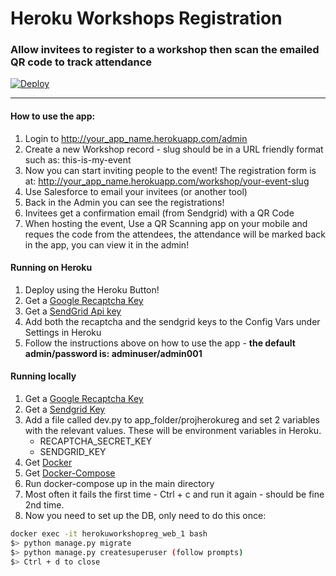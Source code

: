 # Heroku Workshops Registration
### Allow invitees to register to a workshop then scan the emailed QR code to track attendance

[![Deploy](https://www.herokucdn.com/deploy/button.png)](https://heroku.com/deploy?template=https://github.com/feliperyan/heroku_workshops_registration)

- - -

#### How to use the app:

1. Login to http://your_app_name.herokuapp.com/admin
2. Create a new Workshop record - slug should be in a URL friendly format such as: this-is-my-event
3. Now you can start inviting people to the event! The registration form is at: http://your_app_name.herokuapp.com/workshop/your-event-slug
4. Use Salesforce to email your invitees (or another tool)
5. Back in the Admin you can see the registrations!
6. Invitees get a confirmation email (from Sendgrid) with a QR Code
7. When hosting the event, Use a QR Scanning app on your mobile and reques the code from the attendees, the attendance will be marked back in the app, you can view it in the admin!

#### Running on Heroku

1. Deploy using the Heroku Button!
2. Get a [Google Recaptcha Key](https://www.google.com/recaptcha/intro/)
3. Get a [SendGrid Api key](https://devcenter.heroku.com/articles/sendgrid#obtaining-an-api-key)
4. Add both the recaptcha and the sendgrid keys to the Config Vars under Settings in Heroku
5. Follow the instructions above on how to use the app - **the default admin/password is: adminuser/admin001**

#### Running locally

1. Get a [Google Recaptcha Key](https://www.google.com/recaptcha/intro/)
2. Get a [Sendgrid Key](https://elements.heroku.com/addons/sendgrid)
3. Add a file called dev.py to app_folder/projherokureg and set 2 variables with the relevant values. These will be environment variables in Heroku.
    * RECAPTCHA_SECRET_KEY
    * SENDGRID_KEY
2. Get [Docker](https://www.docker.com/)
2. Get [Docker-Compose](https://docs.docker.com/compose/)
3. Run docker-compose up in the main directory
4. Most often it fails the first time - Ctrl + c and run it again - should be fine 2nd time.
5. Now you need to set up the DB, only need to do this once:

```bash
docker exec -it herokuworkshopreg_web_1 bash
$> python manage.py migrate
$> python manage.py createsuperuser (follow prompts)
$> Ctrl + d to close
```